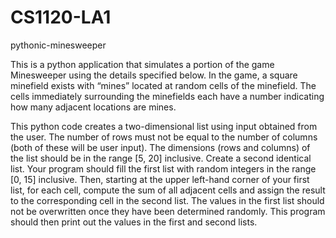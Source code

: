 # CS1120-LA1
pythonic-minesweeper

This is a python application that simulates a portion of the game Minesweeper using the details specified below. 
In the game, a square minefield exists with “mines” located at random cells of the minefield. 
The cells immediately surrounding the minefields each have a number indicating how many adjacent locations are mines. 

This python code creates a two-dimensional list using input obtained from the user. 
The number of rows must not be equal to the number of columns (both of these will be user input). 
The dimensions (rows and columns) of the list should be in the range [5, 20] inclusive. 
Create a second identical list. Your program should fill the first list with random integers in the range [0, 15] inclusive. 
Then, starting at the upper left-hand corner of your first list, for each cell, 
compute the sum of all adjacent cells and assign the result to the corresponding cell in the second list. 
The values in the first list should not be overwritten once they have been determined randomly. 
This program should then print out the values in the first and second lists.
